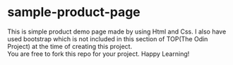 # sample-product-page
This is simple product demo page made by using Html and Css.
I also have used bootstrap which is not included in this section of TOP(The Odin Project) at the time of creating this project.</br> 
You are free to fork this repo for your project. Happy Learning!
